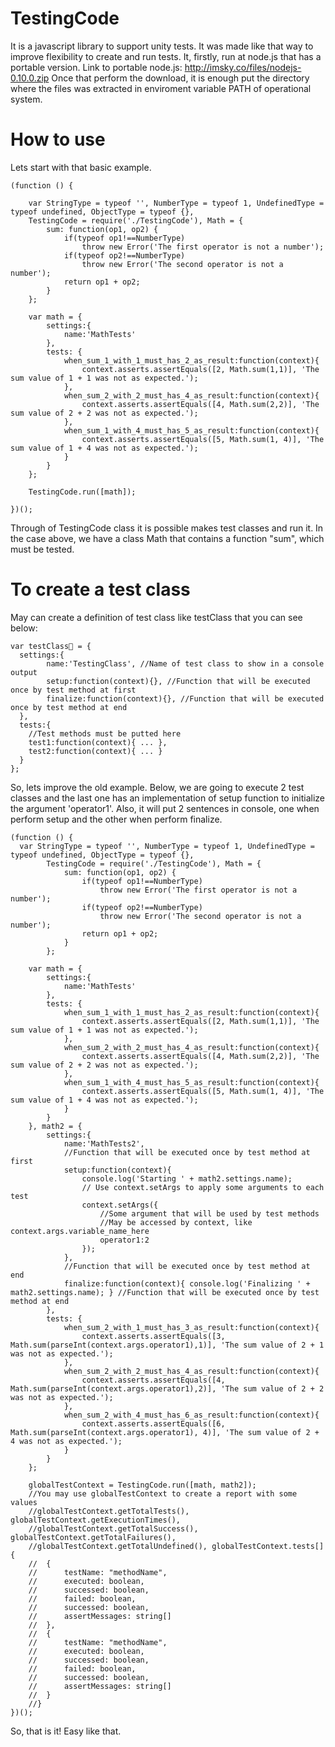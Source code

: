 TestingCode
===========
It is a javascript library to support unity tests. It was made like that way to improve flexibility to create and run tests. It, firstly, run at node.js that has a portable version.
Link to portable node.js: http://imsky.co/files/nodejs-0.10.0.zip
Once that perform the download, it is enough put the directory where the files was extracted in enviroment variable PATH of operational system.

How to use
==========
Lets start with that basic example.
```
(function () {
  
	var StringType = typeof '', NumberType = typeof 1, UndefinedType = typeof undefined, ObjectType = typeof {},
	TestingCode = require('./TestingCode'), Math = {
		sum: function(op1, op2) {
			if(typeof op1!==NumberType)
				throw new Error('The first operator is not a number');
			if(typeof op2!==NumberType)
				throw new Error('The second operator is not a number');
			return op1 + op2;
		}
	};

	var math = {
		settings:{
			name:'MathTests'
		},
		tests: {
			when_sum_1_with_1_must_has_2_as_result:function(context){
				context.asserts.assertEquals([2, Math.sum(1,1)], 'The sum value of 1 + 1 was not as expected.');
			},
			when_sum_2_with_2_must_has_4_as_result:function(context){
				context.asserts.assertEquals([4, Math.sum(2,2)], 'The sum value of 2 + 2 was not as expected.');
			},
			when_sum_1_with_4_must_has_5_as_result:function(context){
				context.asserts.assertEquals([5, Math.sum(1, 4)], 'The sum value of 1 + 4 was not as expected.');
			}
		}
	};
	
	TestingCode.run([math]);
  
})();
```

Through of TestingCode class it is possible makes test classes and run it. In the case above, we have a class Math that contains a function "sum", which must be tested.

To create a test class
======================
May can create a definition of test class like testClass that you can see below:
```
var testClass = {
  settings:{
		name:'TestingClass', //Name of test class to show in a console output 
		setup:function(context){}, //Function that will be executed once by test method at first
		finalize:function(context){}, //Function that will be executed once by test method at end
  },
  tests:{
    //Test methods must be putted here
    test1:function(context){ ... },
    test2:function(context){ ... }
  }
}; 
```
So, lets improve the old example. Below, we are going to execute 2 test classes and the last one has an implementation of setup function to initialize the argument 'operator1'. Also, it will put 2 sentences in console, one when perform setup and the other when perform finalize.
```
(function () {
  var StringType = typeof '', NumberType = typeof 1, UndefinedType = typeof undefined, ObjectType = typeof {},
		TestingCode = require('./TestingCode'), Math = {
			sum: function(op1, op2) {
				if(typeof op1!==NumberType)
					throw new Error('The first operator is not a number');
				if(typeof op2!==NumberType)
					throw new Error('The second operator is not a number');
				return op1 + op2;
			}
		};
	
	var math = {
		settings:{
			name:'MathTests'
		},
		tests: {
			when_sum_1_with_1_must_has_2_as_result:function(context){
				context.asserts.assertEquals([2, Math.sum(1,1)], 'The sum value of 1 + 1 was not as expected.');
			},
			when_sum_2_with_2_must_has_4_as_result:function(context){
				context.asserts.assertEquals([4, Math.sum(2,2)], 'The sum value of 2 + 2 was not as expected.');
			},
			when_sum_1_with_4_must_has_5_as_result:function(context){
				context.asserts.assertEquals([5, Math.sum(1, 4)], 'The sum value of 1 + 4 was not as expected.');
			}
		}
	}, math2 = {
		settings:{
			name:'MathTests2',
			//Function that will be executed once by test method at first
			setup:function(context){ 
				console.log('Starting ' + math2.settings.name);
				// Use context.setArgs to apply some arguments to each test
				context.setArgs({
					//Some argument that will be used by test methods
					//May be accessed by context, like context.args.variable_name_here
					operator1:2
				}); 
			}, 
			//Function that will be executed once by test method at end
			finalize:function(context){ console.log('Finalizing ' + math2.settings.name); } //Function that will be executed once by test method at end
		},
		tests: {
			when_sum_2_with_1_must_has_3_as_result:function(context){
				context.asserts.assertEquals([3, Math.sum(parseInt(context.args.operator1),1)], 'The sum value of 2 + 1 was not as expected.');
			},
			when_sum_2_with_2_must_has_4_as_result:function(context){
				context.asserts.assertEquals([4, Math.sum(parseInt(context.args.operator1),2)], 'The sum value of 2 + 2 was not as expected.');
			},
			when_sum_2_with_4_must_has_6_as_result:function(context){
				context.asserts.assertEquals([6, Math.sum(parseInt(context.args.operator1), 4)], 'The sum value of 2 + 4 was not as expected.');
			}
		}
	};
	
	globalTestContext = TestingCode.run([math, math2]);
	//You may use globalTestContext to create a report with some values
	//globalTestContext.getTotalTests(), globalTestContext.getExecutionTimes(), 
	//globalTestContext.getTotalSuccess(), globalTestContext.getTotalFailures(), 
	//globalTestContext.getTotalUndefined(), globalTestContext.tests[] { 
	//	{ 
	//		testName: "methodName",
	//		executed: boolean,
	//		successed: boolean,
	//		failed: boolean,
	//		successed: boolean,
	//		assertMessages: string[]
	//	},
	//	{ 
	//		testName: "methodName",
	//		executed: boolean,
	//		successed: boolean,
	//		failed: boolean,
	//		successed: boolean,
	//		assertMessages: string[]
	//	} 
	//}
})();
```

So, that is it! Easy like that.
